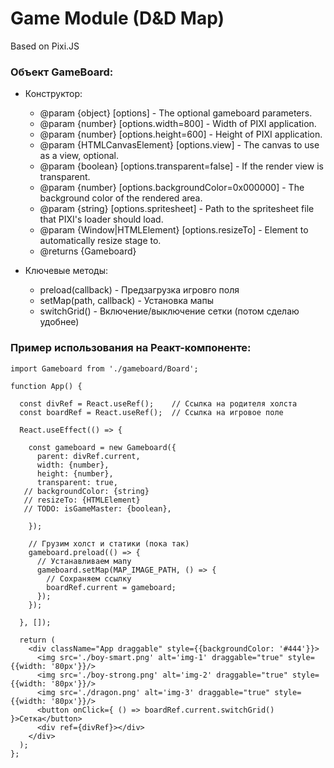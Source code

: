 # Game Module (D&D Map)

Based on Pixi.JS

### Объект GameBoard:
*  Конструктор:
   * @param {object} [options] - The optional gameboard parameters.
   * @param {number} [options.width=800] - Width of PIXI application.
   * @param {number} [options.height=600] - Height of PIXI application.
   * @param {HTMLCanvasElement} [options.view] - The canvas to use as a view, optional.
   * @param {boolean} [options.transparent=false] - If the render view is transparent.
   * @param {number} [options.backgroundColor=0x000000] - The background color of the rendered area.
   * @param {string} [options.spritesheet] - Path to the spritesheet file that PIXI's loader should load.
   * @param {Window|HTMLElement} [options.resizeTo] - Element to automatically resize stage to.
   * @returns {Gameboard}

* Ключевые методы:
    * preload(callback) - Предзагрузка игровго поля
    * setMap(path, callback) - Установка мапы
    * switchGrid() - Включение/выключение сетки (потом сделаю удобнее)
    

### Пример использования на Реакт-компоненте:
```
import Gameboard from './gameboard/Board';

function App() {

  const divRef = React.useRef();    // Ссылка на родителя холста
  const boardRef = React.useRef();  // Ссылка на игровое поле
  
  React.useEffect(() => {
    
    const gameboard = new Gameboard({ 
      parent: divRef.current,
      width: {number}, 
      height: {number},
      transparent: true,
   // backgroundColor: {string}
   // resizeTo: {HTMLElement}
   // TODO: isGameMaster: {boolean}, 

    });

    // Грузим холст и статики (пока так)
    gameboard.preload(() => {
      // Устанавливаем мапу
      gameboard.setMap(MAP_IMAGE_PATH, () => {
        // Сохраняем ссылку
        boardRef.current = gameboard;
      });
    });

  }, []);

  return (
    <div className="App draggable" style={{backgroundColor: '#444'}}>
      <img src='./boy-smart.png' alt='img-1' draggable="true" style={{width: '80px'}}/> 
      <img src='./boy-strong.png' alt='img-2' draggable="true" style={{width: '80px'}}/> 
      <img src='./dragon.png' alt='img-3' draggable="true" style={{width: '80px'}}/> 
      <button onClick={ () => boardRef.current.switchGrid() }>Сетка</button>
      <div ref={divRef}></div>
    </div>
  );
};
```